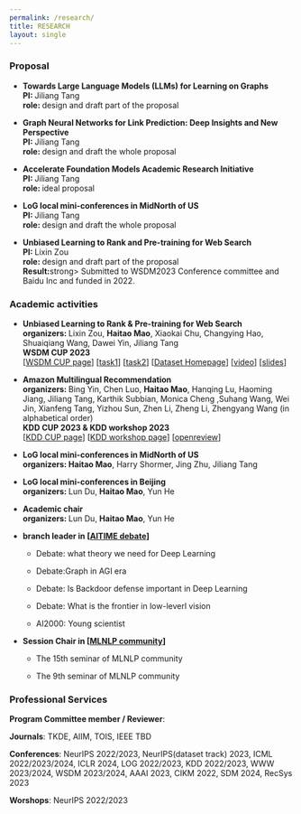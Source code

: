 ```yaml
---
permalink: /research/
title: RESEARCH
layout: single
---
```


### Proposal

<ul>
    <li>
      <p>
        <strong>Towards Large Language Models (LLMs) for Learning on Graphs </strong><br>
          <strong>PI: </strong> Jiliang Tang <br>
        <strong>role: </strong> design and draft part of the proposal
       </p>
	  </li>
    <li>
      <p>
        <strong> Graph Neural Networks for Link Prediction: Deep Insights and New Perspective </strong><br>
          <strong>PI: </strong> Jiliang Tang <br>
        <strong>role: </strong> design and draft the whole proposal
       </p>
	</li>
  <li>
      <p>
        <strong> Accelerate Foundation Models Academic Research Initiative  </strong><br>
          <strong>PI: </strong> Jiliang Tang <br>
        <strong>role: </strong> ideal proposal
       </p>
	</li>
  
  <li>
      <p>
        <strong> LoG local mini-conferences in MidNorth of US  </strong><br>
          <strong>PI: </strong> Jiliang Tang <br>
        <strong>role: </strong> design and draft the whole proposal
       </p>
	</li>
    <li>
      <p>
        <strong> Unbiased Learning to Rank and Pre-training for Web Search   </strong><br>
          <strong>PI: </strong> Lixin Zou <br>
        <strong>role: </strong> design and draft part of the proposal <br>
          <strong>Result:</strong>strong> Submitted to WSDM2023 Conference committee and Baidu Inc and funded in 2022.
       </p>
	</li>
</ul>



### Academic activities 
<ul>
  <li>
    <p>
        <strong>Unbiased Learning to Rank & Pre-training for Web Search </strong><br>
        <strong>organizers: </strong>Lixin Zou, <strong>Haitao Mao</strong>, Xiaokai Chu, Changying Hao, Shuaiqiang Wang, Dawei Yin, Jiliang Tang<br>
        <strong> WSDM CUP 2023</strong><br>
        [<a href="https://www.wsdm-conference.org/2023/program/wsdm-cup">WSDM CUP page</a>]
        [<a href="https://aistudio.baidu.com/aistudio/competition/detail/534/0/introduction">task1</a>]
        [<a href="https://aistudio.baidu.com/aistudio/competition/detail/536/0/introduction">task2</a>]
        [<a href="https://searchscience.baidu.com/dataset.html">Dataset Homepage</a>]
        [<a href="https://www.bilibili.com/video/BV1ZP411N75k/?spm_id_from=333.999.0.0">video</a>]
        [<a href="https://github.com/HaitaoMao/HaitaoMao.github.io/blob/master/_files/WSDMCUP_KICKOFF_AITIME.pdf">slides</a>]
    </p>
  </li>
  <li>
    <p>
        <strong>Amazon Multilingual Recommendation</strong><br>
        <strong>organizers: </strong>Bing Yin, Chen Luo, <strong>Haitao Mao</strong>, Hanqing Lu, Haoming Jiang, Jiliang Tang, Karthik Subbian, Monica Cheng ,Suhang Wang, Wei Jin, Xianfeng Tang, Yizhou Sun, Zhen Li, Zheng Li, Zhengyang Wang (in alphabetical order)<br> 
        <strong> KDD CUP 2023 & KDD workshop 2023</strong><br>
        [<a href="https://www.aicrowd.com/challenges/amazon-kdd-cup-23-multilingual-recommendation-challenge">KDD CUP page</a>]
        [<a href="https://kddcup23.github.io/">KDD workshop page</a>]
        [<a href="https://openreview.net/group?id=KDD.org/2023/Workshop/Cup">openreview</a>]
    </p>
  </li>
  <li>
      <p>
        <strong> LoG local mini-conferences in MidNorth of US </strong><br> 
          <strong>organizers: </strong> <strong>Haitao Mao</strong>, Harry Shormer, Jing Zhu, Jiliang Tang <br>
       </p>
	</li>
  <li>
    <p>
        <strong> LoG local mini-conferences in Beijing  </strong><br>
          <strong>organizers: </strong> Lun Du, <strong>Haitao Mao</strong>, Yun He <br>
      </p>
	</li>
  <li>
    <p>
        <strong> Academic chair  </strong><br>
          <strong>organizers: </strong> Lun Du, <strong>Haitao Mao</strong>, Yun He <br>
      </p>
	</li>
  <li>
      <p>
        <strong> branch leader in [<a href="https://www.aitime.cn/">AITIME debate</a>] </strong><br>
       </p>
          <ul>
            <li>
              <p>
                 Debate: what theory we need for Deep Learning
              </p>
            </li>
            <li>
              <p>
                 Debate:Graph in AGI era
              </p>
            </li>
            <li>
              <p>
                 Debate: Is Backdoor defense important in Deep Learning
              </p>
            </li>
            <li>
              <p>
                 Debate: What is the frontier in low-leverl vision
              </p>
            </li>   
            <li>
              <p>
                 AI2000: Young scientist
              </p>
            </li>
          </ul>
	  </li>
    <li>
      <p>
        <strong> Session Chair in  [<a href="http://www.mlnlp2022.com/">MLNLP community</a>] </strong><br>
      </p>
          <ul>
            <li>
              <p>
                 The 15th seminar of MLNLP community
              </p>
            </li>
            <li>
              <p>
                 The 9th seminar of MLNLP community
              </p>
            </li>
          </ul>   
	  </li>
</ul>



### Professional Services
**Program Committee member / Reviewer**:

**Journals**: TKDE, AIIM, TOIS, IEEE TBD

**Conferences**: NeurIPS 2022/2023, NeurIPS(dataset track) 2023, ICML 2022/2023/2024, ICLR 2024, LOG 2022/2023, KDD 2022/2023, WWW 2023/2024, WSDM 2023/2024, AAAI 2023, CIKM 2022, SDM 2024, RecSys 2023

**Worshops**: NeurIPS 2022/2023